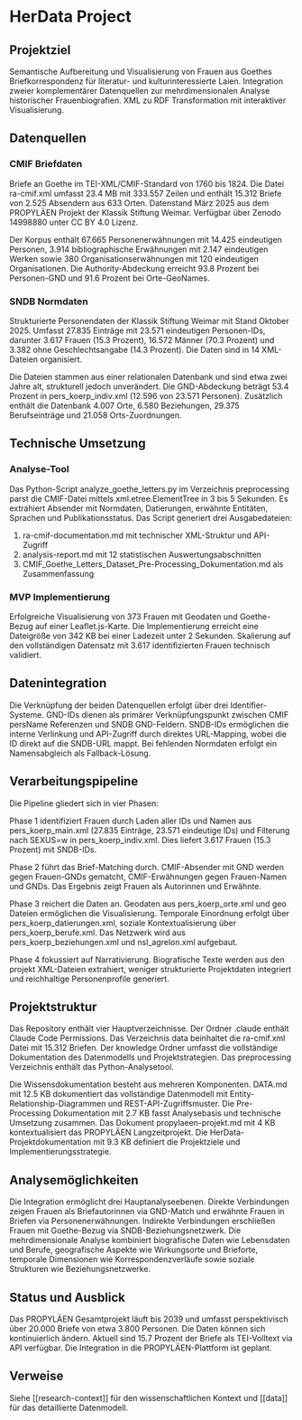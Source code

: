 # HerData Project

## Projektziel

Semantische Aufbereitung und Visualisierung von Frauen aus Goethes Briefkorrespondenz für literatur- und kulturinteressierte Laien. Integration zweier komplementärer Datenquellen zur mehrdimensionalen Analyse historischer Frauenbiografien. XML zu RDF Transformation mit interaktiver Visualisierung.

## Datenquellen

### CMIF Briefdaten

Briefe an Goethe im TEI-XML/CMIF-Standard von 1760 bis 1824. Die Datei ra-cmif.xml umfasst 23.4 MB mit 333.557 Zeilen und enthält 15.312 Briefe von 2.525 Absendern aus 633 Orten. Datenstand März 2025 aus dem PROPYLÄEN Projekt der Klassik Stiftung Weimar. Verfügbar über Zenodo 14998880 unter CC BY 4.0 Lizenz.

Der Korpus enthält 67.665 Personenerwähnungen mit 14.425 eindeutigen Personen, 3.914 bibliographische Erwähnungen mit 2.147 eindeutigen Werken sowie 380 Organisationserwähnungen mit 120 eindeutigen Organisationen. Die Authority-Abdeckung erreicht 93.8 Prozent bei Personen-GND und 91.6 Prozent bei Orte-GeoNames.

### SNDB Normdaten

Strukturierte Personendaten der Klassik Stiftung Weimar mit Stand Oktober 2025. Umfasst 27.835 Einträge mit 23.571 eindeutigen Personen-IDs, darunter 3.617 Frauen (15.3 Prozent), 16.572 Männer (70.3 Prozent) und 3.382 ohne Geschlechtsangabe (14.3 Prozent). Die Daten sind in 14 XML-Dateien organisiert.

Die Dateien stammen aus einer relationalen Datenbank und sind etwa zwei Jahre alt, strukturell jedoch unverändert. Die GND-Abdeckung beträgt 53.4 Prozent in pers_koerp_indiv.xml (12.596 von 23.571 Personen). Zusätzlich enthält die Datenbank 4.007 Orte, 6.580 Beziehungen, 29.375 Berufseinträge und 21.058 Orts-Zuordnungen.

## Technische Umsetzung

### Analyse-Tool

Das Python-Script analyze_goethe_letters.py im Verzeichnis preprocessing parst die CMIF-Datei mittels xml.etree.ElementTree in 3 bis 5 Sekunden. Es extrahiert Absender mit Normdaten, Datierungen, erwähnte Entitäten, Sprachen und Publikationsstatus. Das Script generiert drei Ausgabedateien:

1. ra-cmif-documentation.md mit technischer XML-Struktur und API-Zugriff
2. analysis-report.md mit 12 statistischen Auswertungsabschnitten
3. CMIF_Goethe_Letters_Dataset_Pre-Processing_Dokumentation.md als Zusammenfassung

### MVP Implementierung

Erfolgreiche Visualisierung von 373 Frauen mit Geodaten und Goethe-Bezug auf einer Leaflet.js-Karte. Die Implementierung erreicht eine Dateigröße von 342 KB bei einer Ladezeit unter 2 Sekunden. Skalierung auf den vollständigen Datensatz mit 3.617 identifizierten Frauen technisch validiert.

## Datenintegration

Die Verknüpfung der beiden Datenquellen erfolgt über drei Identifier-Systeme. GND-IDs dienen als primärer Verknüpfungspunkt zwischen CMIF persName Referenzen und SNDB GND-Feldern. SNDB-IDs ermöglichen die interne Verlinkung und API-Zugriff durch direktes URL-Mapping, wobei die ID direkt auf die SNDB-URL mappt. Bei fehlenden Normdaten erfolgt ein Namensabgleich als Fallback-Lösung.

## Verarbeitungspipeline

Die Pipeline gliedert sich in vier Phasen:

Phase 1 identifiziert Frauen durch Laden aller IDs und Namen aus pers_koerp_main.xml (27.835 Einträge, 23.571 eindeutige IDs) und Filterung nach SEXUS=w in pers_koerp_indiv.xml. Dies liefert 3.617 Frauen (15.3 Prozent) mit SNDB-IDs.

Phase 2 führt das Brief-Matching durch. CMIF-Absender mit GND werden gegen Frauen-GNDs gematcht, CMIF-Erwähnungen gegen Frauen-Namen und GNDs. Das Ergebnis zeigt Frauen als Autorinnen und Erwähnte.

Phase 3 reichert die Daten an. Geodaten aus pers_koerp_orte.xml und geo Dateien ermöglichen die Visualisierung. Temporale Einordnung erfolgt über pers_koerp_datierungen.xml, soziale Kontextualisierung über pers_koerp_berufe.xml. Das Netzwerk wird aus pers_koerp_beziehungen.xml und nsl_agrelon.xml aufgebaut.

Phase 4 fokussiert auf Narrativierung. Biografische Texte werden aus den projekt XML-Dateien extrahiert, weniger strukturierte Projektdaten integriert und reichhaltige Personenprofile generiert.

## Projektstruktur

Das Repository enthält vier Hauptverzeichnisse. Der Ordner .claude enthält Claude Code Permissions. Das Verzeichnis data beinhaltet die ra-cmif.xml Datei mit 15.312 Briefen. Der knowledge Ordner umfasst die vollständige Dokumentation des Datenmodells und Projektstrategien. Das preprocessing Verzeichnis enthält das Python-Analysetool.

Die Wissensdokumentation besteht aus mehreren Komponenten. DATA.md mit 12.5 KB dokumentiert das vollständige Datenmodell mit Entity-Relationship-Diagrammen und REST-API-Zugriffsmuster. Die Pre-Processing Dokumentation mit 2.7 KB fasst Analysebasis und technische Umsetzung zusammen. Das Dokument propylaeen-projekt.md mit 4 KB kontextualisiert das PROPYLÄEN Langzeitprojekt. Die HerData-Projektdokumentation mit 9.3 KB definiert die Projektziele und Implementierungsstrategie.

## Analysemöglichkeiten

Die Integration ermöglicht drei Hauptanalyseebenen. Direkte Verbindungen zeigen Frauen als Briefautorinnen via GND-Match und erwähnte Frauen in Briefen via Personenerwähnungen. Indirekte Verbindungen erschließen Frauen mit Goethe-Bezug via SNDB-Beziehungsnetzwerk. Die mehrdimensionale Analyse kombiniert biografische Daten wie Lebensdaten und Berufe, geografische Aspekte wie Wirkungsorte und Brieforte, temporale Dimensionen wie Korrespondenzverläufe sowie soziale Strukturen wie Beziehungsnetzwerke.

## Status und Ausblick

Das PROPYLÄEN Gesamtprojekt läuft bis 2039 und umfasst perspektivisch über 20.000 Briefe von etwa 3.800 Personen. Die Daten können sich kontinuierlich ändern. Aktuell sind 15.7 Prozent der Briefe als TEI-Volltext via API verfügbar. Die Integration in die PROPYLÄEN-Plattform ist geplant.

## Verweise

Siehe [[research-context]] für den wissenschaftlichen Kontext und [[data]] für das detaillierte Datenmodell.